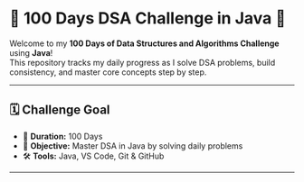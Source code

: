 # 💯 100 Days DSA Challenge in Java 🚀

Welcome to my **100 Days of Data Structures and Algorithms Challenge** using **Java**!  
This repository tracks my daily progress as I solve DSA problems, build consistency, and master core concepts step by step.

---

## 🗓️ Challenge Goal

- 📆 **Duration:** 100 Days
- 🎯 **Objective:** Master DSA in Java by solving daily problems
- 🛠️ **Tools:** Java, VS Code, Git & GitHub

---
